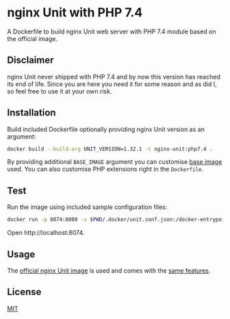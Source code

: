 # nginx Unit with PHP 7.4

A Dockerfile to build nginx Unit web server with PHP 7.4 module based on the official image.

## Disclaimer

nginx Unit never shipped with PHP 7.4 and by now this version has reached its end of life.
Since you are here you need it for some reason and as did I, so feel free to use it at your own risk.

## Installation

Build included Dockerfile optionally providing nginx Unit version as an argument:

```bash
docker build --build-arg UNIT_VERSION=1.32.1 -t nginx-unit:php7.4 .
```

By providing additional `BASE_IMAGE` argument you can customise [base image](https://hub.docker.com/_/unit/tags) used.
You can also customise PHP extensions right in the `Dockerfile`.

## Test

Run the image using included sample configuration files:

```bash
docker run -p 8074:8080 -v $PWD/.docker/unit.conf.json:/docker-entrypoint.d/unit.conf.json -v $PWD/.docker/index.php:/www/index.php nginx-unit:php7.4
```

Open http://localhost:8074.

## Usage

The [official nginx Unit image](https://hub.docker.com/_/unit) is used and comes with the [same features](https://unit.nginx.org/installation/#initial-configuration).

## License
[MIT](https://choosealicense.com/licenses/mit/)
